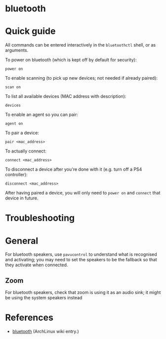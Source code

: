 # bluetooth

# Quick guide

All commands can be entered interactively in the `bluetoothctl` shell, or as
arguments.

To power on bluetooth (which is kept off by default for security):

    power on

To enable scanning (to pick up new devices; not needed if already paired):

    scan on

To list all available devices (MAC address with description):

    devices

To enable an agent so you can pair:

    agent on

To pair a device:

    pair <mac_address>

To actually connect:

    connect <mac_address>

To disconnect a device after you're done with it (e.g. turn off a PS4
controller):

    disconnect <mac_address>

After having paired a device, you will only need to `power on` and `connect`
that device in future.

# Troubleshooting

# General

For bluetooth speakers, use `pavucontrol` to understand what is recognised and
activating; you may need to set the speakers to be the fallback so that they
activate when connected.

## Zoom

For bluetooth speakers, check that zoom is using it as an audio sink; it might
be using the system speakers instead

# References

 - [bluetooth](https://wiki.archlinux.org/title/bluetooth) (ArchLinux wiki
   entry.)
